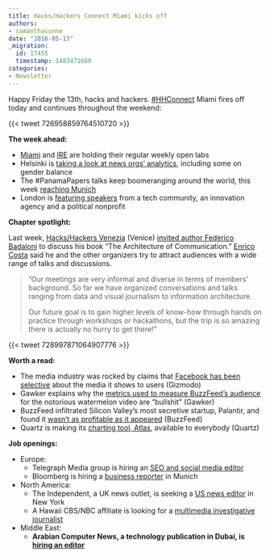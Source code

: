 ```yaml
---
title: Hacks/Hackers Connect Miami kicks off
authors:
- samanthasunne
date: "2016-05-13"
_migration:
  id: 17455
  timestamp: 1483471660
categories:
- Newsletter
---
```


Happy Friday the 13th, hacks and hackers. [#HHConnect][1] Miami fires off today and continues throughout the weekend:

{{< tweet 726958859764510720 >}}

**The week ahead:**

  * [Miami][2] and [IRE][3] are holding their regular weekly open labs
  * Helsinki is [taking a look at news orgs’ analytics][4], including some on gender balance
  * The #PanamaPapers talks keep boomeranging around the world, this week [reaching Munich][5]
  * London is [featuring speakers][6] from a tech community, an innovation agency and a political nonprofit

**Chapter spotlight:**

Last week, [Hacks/Hackers Venezia][7] (Venice) [invited author Federico Badaloni][7] to discuss his book “The Architecture of Communication.” [Enrico Costa][8] said he and the other organizers try to attract audiences with a wide range of talks and discussions.

> ”Our meetings are very informal and diverse in terms of members&#8217; background. So far we have organized conversations and talks ranging from data and visual journalism to information architecture.
> 
> Our future goal is to gain higher levels of know-how through hands on practice through workshops or hackathons, but the trip is so amazing there is actually no hurry to get there!”

{{< tweet 728997871064907776 >}}

**Worth a read:**

  * The media industry was rocked by claims that [Facebook has been selective][9] about the media it shows to users (Gizmodo)
  * Gawker explains why the [metrics used to measure BuzzFeed’s audience][10] for the notorious watermelon video are “bullshit” (Gawker)
  * BuzzFeed infiltrated Silicon Valley’s most secretive startup, Palantir, and found it [wasn’t as profitable as it appeared][11] (BuzzFeed)
  * Quartz is making its [charting tool, Atlas][12], available to everybody (Quartz)

**Job openings:**

  * Europe: 
      * Telegraph Media group is hiring an [SEO and social media editor][13]
      * Bloomberg is hiring a [business reporter][14] in Munich
  * North America: 
      * The Independent, a UK news outlet, is seeking a [US news editor][15] in New York
      * A Hawaii CBS/NBC affiliate is looking for a [multimedia investigative journalist][16]
  * Middle East: 
      * **Arabian Computer News, a technology publication in Dubai, is [hiring an editor][17]**

 [1]: http://twitter.com/hashtag/hhconnect
 [2]: http://www.meetup.com/Hacks-Hackers-Miami/
 [3]: http://www.meetup.com/hackshackersIRE/
 [4]: http://www.meetup.com/HHHelsinki/events/230840108/
 [5]: http://www.meetup.com/Hacks-Hackers-Munchen/events/230669029/
 [6]: https://www.eventbrite.co.uk/e/hackshackers-london-may-meetup-tickets-24928166818
 [7]: http://www.meetup.com/Hacks-Hackers-Venezia/events/230586139/
 [8]: https://twitter.com/enricosta
 [9]: http://gizmodo.com/former-facebook-workers-we-routinely-suppressed-conser-1775461006
 [10]: http://gawker.com/internet-video-views-is-a-100-percent-bullshit-metric-1774349561
 [11]: https://www.buzzfeed.com/williamalden/inside-palantir-silicon-valleys-most-secretive-company?utm_term=.sp47JmkN0#.krMLmPNBl
 [12]: http://qz.com/679853/atlas-is-now-an-open-platform-for-everyones-charts-and-data/
 [13]: https://www.journalism.co.uk/media-jobs/telegraph-media-group-seo-social-media-editor/s75/a636734/
 [14]: https://www.journalism.co.uk/media-jobs/business-reporter/s75/a636502/
 [15]: https://www.mediajobsusa.com/us-news-editor-the-independent/a637303/
 [16]: http://ire.org/jobs/job/818/
 [17]: http://www.gorkanajobs.co.uk/job/61807/arabian-computer-news-acn-editor/